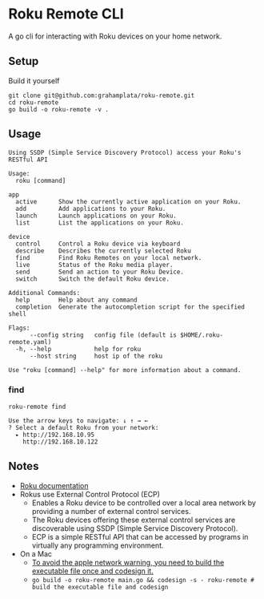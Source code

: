 # Roku Remote CLI

A go cli for interacting with Roku devices on your home network.

## Setup

Build it yourself

```shell
git clone git@github.com:grahamplata/roku-remote.git
cd roku-remote
go build -o roku-remote -v .
```

## Usage

```shell
Using SSDP (Simple Service Discovery Protocol) access your Roku's RESTful API

Usage:
  roku [command]

app
  active      Show the currently active application on your Roku.
  add         Add applications to your Roku.
  launch      Launch applications on your Roku.
  list        List the applications on your Roku.

device
  control     Control a Roku device via keyboard
  describe    Describes the currently selected Roku
  find        Find Roku Remotes on your local network.
  live        Status of the Roku media player.
  send        Send an action to your Roku Device.
  switch      Switch the default Roku device.

Additional Commands:
  help        Help about any command
  completion  Generate the autocompletion script for the specified shell

Flags:
      --config string   config file (default is $HOME/.roku-remote.yaml)
  -h, --help            help for roku
      --host string     host ip of the roku

Use "roku [command] --help" for more information about a command.
```

### find

```shell
roku-remote find

Use the arrow keys to navigate: ↓ ↑ → ←
? Select a default Roku from your network:
  ▸ http://192.168.10.95
    http://192.168.10.122
```

## Notes

- [Roku documentation](https://developer.roku.com/docs/developer-program/debugging/external-control-api.md)
- Rokus use External Control Protocol (ECP)
  - Enables a Roku device to be controlled over a local area network by providing a number of external control services.
  - The Roku devices offering these external control services are discoverable using SSDP (Simple Service Discovery Protocol).
  - ECP is a simple RESTful API that can be accessed by programs in virtually any programming environment.
- On a Mac
  - [To avoid the apple network warning, you need to build the executable file once and codesign it.](https://apple.stackexchange.com/a/393721)
  - `go build -o roku-remote main.go && codesign -s - roku-remote # build the executable file and codesign`
